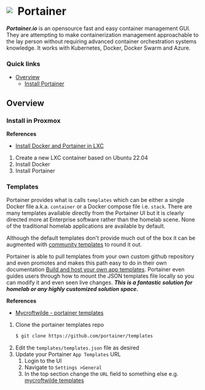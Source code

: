 # Portainer <img style="margin: 6px 13px 0px 0px" align="left" src="../../data/images/logo_36x36.png" />

***Portainer.io*** is an opensource fast and easy container management GUI. They are attempting to 
make containerization management approachable to the lay person without requiring advanced container 
orchestration systems knowledge. It works with Kubernetes, Docker, Docker Swarm and Azure.

### Quick links
* [Overview](#overview)
  * [Install Portainer](#install-portainer)

## Overview

### Install in Proxmox

**References**
* [Install Docker and Portainer in LXC](https://www.cynicalsignals.com/installing-portainer-in-a-proxmox-lxc/)

1. Create a new LXC container based on Ubuntu 22.04
2. Install Docker
3. Install Portainer

### Templates
Portainer provides what is calls `templates` which can be either a single Docker file a.k.a. `container` or a Docker 
compose file i.e. `stack`. There are many templates available directly from the Portainer UI but it 
is clearly directed more at Enterprise software rather than the homelab scene. None of the 
traditional homelab applications are available by default.

Although the default templates don't provide much out of the box it can be augmented with [community 
templates](https://github.com/Lissy93/portainer-templates) to round it out.

Portainer is able to pull templates from your own custom github repository and even promotes and 
makes this path easy to do in their own documentation 
[Build and host your own app templates](https://docs.portainer.io/2.24/advanced/app-templates/build).
Portainer even guides users through how to mount the JSON templates file locally so you can modify it 
and even seen live changes. ***This is a fantastic solution for homelab or any highly customized 
solution space.***

**References**
* [Mycroftwilde - portainer templates](https://github.com/mycroftwilde/portainer_templates/tree/master/TableOfContents/Portainer)

1. Clone the portainer templates repo
   ```bash
   $ git clone https://github.com/portainer/templates
   ```
2. Edit the `templates/templates.json` file as desired
3. Update your Portainer `App Templates` URL
   1. Login to the UI
   2. Navigate to `Settings >General`
   3. In the top section change the `URL` field to something else e.g. [mycroftwilde templates](https://raw.githubusercontent.com/mycroftwilde/portainer_templates/master/Template/template.json)

